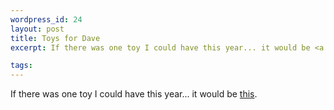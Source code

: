 ```yaml
--- 
wordpress_id: 24
layout: post
title: Toys for Dave
excerpt: If there was one toy I could have this year... it would be <a href='http://www.legomindstorms.com/products/ddk.html'>this</a>.

tags: 
---
```


If there was one toy I could have this year... it would be <a href='http://www.legomindstorms.com/products/ddk.html'>this</a>.
